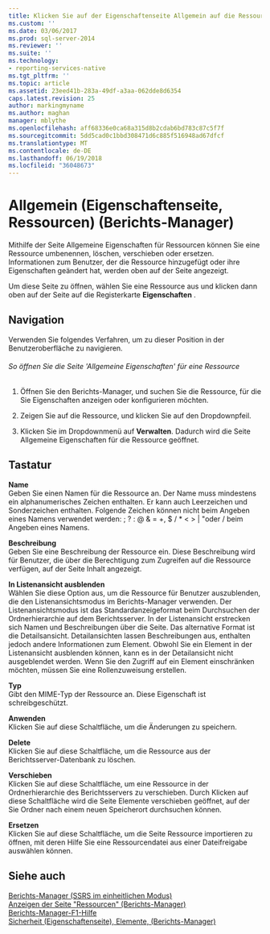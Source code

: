 ```yaml
---
title: Klicken Sie auf der Eigenschaftenseite Allgemein auf die Ressourcen (Berichts-Manager) | Microsoft Docs
ms.custom: ''
ms.date: 03/06/2017
ms.prod: sql-server-2014
ms.reviewer: ''
ms.suite: ''
ms.technology:
- reporting-services-native
ms.tgt_pltfrm: ''
ms.topic: article
ms.assetid: 23eed41b-283a-49df-a3aa-062dde8d6354
caps.latest.revision: 25
author: markingmyname
ms.author: maghan
manager: mblythe
ms.openlocfilehash: aff68336e0ca68a315d8b2cdab6bd783c87c5f7f
ms.sourcegitcommit: 5dd5cad0c1bbd308471d6c885f516948ad67dfcf
ms.translationtype: MT
ms.contentlocale: de-DE
ms.lasthandoff: 06/19/2018
ms.locfileid: "36048673"
---
```

# <a name="general-properties-page-resources-report-manager"></a>Allgemein (Eigenschaftenseite, Ressourcen) (Berichts-Manager)
  Mithilfe der Seite Allgemeine Eigenschaften für Ressourcen können Sie eine Ressource umbenennen, löschen, verschieben oder ersetzen. Informationen zum Benutzer, der die Ressource hinzugefügt oder ihre Eigenschaften geändert hat, werden oben auf der Seite angezeigt.  
  
 Um diese Seite zu öffnen, wählen Sie eine Ressource aus und klicken dann oben auf der Seite auf die Registerkarte **Eigenschaften** .  
  
## <a name="navigation"></a>Navigation  
 Verwenden Sie folgendes Verfahren, um zu dieser Position in der Benutzeroberfläche zu navigieren.  
  
###### <a name="to-open-the-general-properties-page-for-a-resource"></a>So öffnen Sie die Seite 'Allgemeine Eigenschaften' für eine Ressource  
  
1.  Öffnen Sie den Berichts-Manager, und suchen Sie die Ressource, für die Sie Eigenschaften anzeigen oder konfigurieren möchten.  
  
2.  Zeigen Sie auf die Ressource, und klicken Sie auf den Dropdownpfeil.  
  
3.  Klicken Sie im Dropdownmenü auf **Verwalten**. Dadurch wird die Seite Allgemeine Eigenschaften für die Ressource geöffnet.  
  
## <a name="options"></a>Tastatur  
 **Name**  
 Geben Sie einen Namen für die Ressource an. Der Name muss mindestens ein alphanumerisches Zeichen enthalten. Er kann auch Leerzeichen und Sonderzeichen enthalten. Folgende Zeichen können nicht beim Angeben eines Namens verwendet werden: ; ? : @ & = +, $ / * \< > | "oder / beim Angeben eines Namens.  
  
 **Beschreibung**  
 Geben Sie eine Beschreibung der Ressource ein. Diese Beschreibung wird für Benutzer, die über die Berechtigung zum Zugreifen auf die Ressource verfügen, auf der Seite Inhalt angezeigt.  
  
 **In Listenansicht ausblenden**  
 Wählen Sie diese Option aus, um die Ressource für Benutzer auszublenden, die den Listenansichtsmodus im Berichts-Manager verwenden. Der Listenansichtsmodus ist das Standardanzeigeformat beim Durchsuchen der Ordnerhierarchie auf dem Berichtsserver. In der Listenansicht erstrecken sich Namen und Beschreibungen über die Seite. Das alternative Format ist die Detailsansicht. Detailansichten lassen Beschreibungen aus, enthalten jedoch andere Informationen zum Element. Obwohl Sie ein Element in der Listenansicht ausblenden können, kann es in der Detailansicht nicht ausgeblendet werden. Wenn Sie den Zugriff auf ein Element einschränken möchten, müssen Sie eine Rollenzuweisung erstellen.  
  
 **Typ**  
 Gibt den MIME-Typ der Ressource an. Diese Eigenschaft ist schreibgeschützt.  
  
 **Anwenden**  
 Klicken Sie auf diese Schaltfläche, um die Änderungen zu speichern.  
  
 **Delete**  
 Klicken Sie auf diese Schaltfläche, um die Ressource aus der Berichtsserver-Datenbank zu löschen.  
  
 **Verschieben**  
 Klicken Sie auf diese Schaltfläche, um eine Ressource in der Ordnerhierarchie des Berichtsservers zu verschieben. Durch Klicken auf diese Schaltfläche wird die Seite Elemente verschieben geöffnet, auf der Sie Ordner nach einem neuen Speicherort durchsuchen können.  
  
 **Ersetzen**  
 Klicken Sie auf diese Schaltfläche, um die Seite Ressource importieren zu öffnen, mit deren Hilfe Sie eine Ressourcendatei aus einer Dateifreigabe auswählen können.  
  
## <a name="see-also"></a>Siehe auch  
 [Berichts-Manager &#40;SSRS im einheitlichen Modus&#41;](../../2014/reporting-services/report-manager-ssrs-native-mode.md)   
 [Anzeigen der Seite "Ressourcen" &#40;Berichts-Manager&#41;](../../2014/reporting-services/view-page-resources-report-manager.md)   
 [Berichts-Manager-F1-Hilfe](../../2014/reporting-services/report-manager-f1-help.md)   
 [Sicherheit (Eigenschaftenseite), Elemente, (Berichts-Manager)](../../2014/reporting-services/security-properties-page-items-report-manager.md)  
  
  